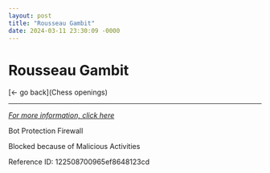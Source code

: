 ```yaml
---
layout: post
title: "Rousseau Gambit"
date: 2024-03-11 23:30:09 -0000
---
```

Rousseau Gambit
==============

[<- go back](Chess openings)
***
*[For more information, click here](https://www.thechesswebsite.com/rousseau-gambit/)*

Bot Protection Firewall

Blocked because of Malicious Activities

Reference ID: 122508700965ef8648123cd

